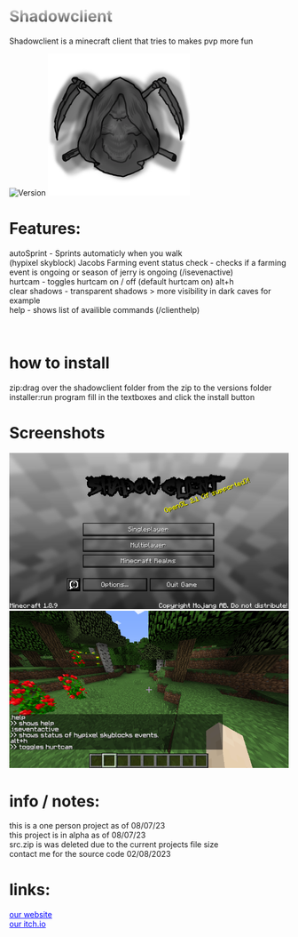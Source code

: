 <h1 style="background: -webkit-linear-gradient(#eee, #333);  -webkit-background-clip: text;-webkit-text-fill-color: transparent;">Shadowclient</h1>
<p>Shadowclient is a minecraft client that tries to makes pvp more fun</p>
<img src="https://img.shields.io/badge/version-a1.2.0-green" alt="Version"></img>
<img width="256px" height="256px" src="logo.png" alt="Version"></img>
<h1>Features:</h1>
<p>
autoSprint - Sprints automaticly when you walk
<br>
(hypixel skyblock) Jacobs Farming event status check - checks if a farming event is ongoing or season of jerry is ongoing (/isevenactive)
<br>
hurtcam - toggles hurtcam on / off (default hurtcam on) alt+h
<br>
clear shadows - transparent shadows > more visibility in dark caves for example
<br>
help - shows list of availible commands (/clienthelp)
</p><br>
<h1>how to install</h1>
zip:drag over the shadowclient folder from the zip to the versions folder
<br>
installer:run program fill in the textboxes and click the install button
<h1>Screenshots</h1>
<img src="screenshots/Capture.PNG"></img>
<img src="screenshots/commands.png"></img>
<h1>info / notes:</h1>
<p>
  this is a one person project as of 08/07/23
  <br>
  this project is in alpha as of 08/07/23
  <br>
  src.zip is was deleted due to the current projects file size
  <br>
  contact me for the source code 02/08/2023
</p>
<h1>links:</h1>
<a href="http://shadowstudios.rf.gd/" style="color: blue;">our website</a><br>
<a href="https://shadowdevhere.itch.io/" style="color: blue;">our itch.io</a>
